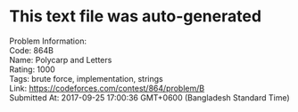 # This text file was auto-generated  
  
Problem Information:  
Code: 864B  
Name: Polycarp and Letters  
Rating: 1000  
Tags: brute force, implementation, strings  
Link: https://codeforces.com/contest/864/problem/B  
Submitted At: 2017-09-25 17:00:36 GMT+0600 (Bangladesh Standard Time)  
